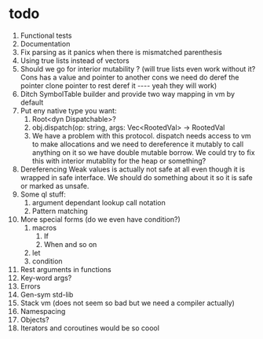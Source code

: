 # todo

1. Functional tests
2. Documentation
3. Fix parsing as it panics when there is mismatched parenthesis
4. Using true lists instead of vectors
5. Should we go for interior mutability ? (will true lists even work without it? Cons has a value and pointer to another cons we need do deref the pointer clone pointer to rest deref it ---- yeah they will work)
6. Ditch SymbolTable builder and provide two way mapping in vm by default
7. Put eny native type you want:
   1. Root\<dyn Dispatchable\>?
   2. obj.dispatch(op: string, args: Vec\<RootedVal\> -> RootedVal
   3. We have a problem with this protocol. dispatch needs access to vm to make allocations and we need to dereference it mutably to call anything on it so we have double mutable borrow. We could try to fix this with interior mutablity for the heap or something?
8. Dereferencing Weak values is actually not safe at all even though it is wrapped in safe interface. We should do something about it so it is safe or marked as unsafe.
9. Some ql stuff:
   1. argument dependant lookup call notation
   2. Pattern matching
10. More special forms (do we even have condition?)
    1. macros
       1. If
       2. When and so on
    2. let
    3. condition
11. Rest arguments in functions
12. Key-word args?
13. Errors
14. Gen-sym std-lib
15. Stack vm (does not seem so bad but we need a compiler actually)
16. Namespacing
17. Objects?
18. Iterators and coroutines would be so coool

